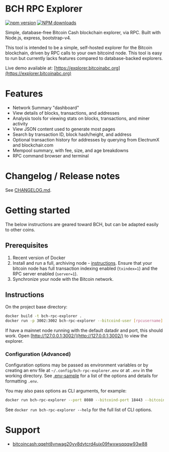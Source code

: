 # BCH RPC Explorer

[![npm version][npm-ver-img]][npm-ver-url] [![NPM downloads][npm-dl-img]][npm-dl-url]


Simple, database-free Bitcoin Cash blockchain explorer, via RPC. Built with Node.js, express, bootstrap-v4.

This tool is intended to be a simple, self-hosted explorer for the Bitcoin blockchain, driven by RPC calls to your own bitcoind node. This tool is easy to run but currently lacks features compared to database-backed explorers.

Live demo available at: [https://explorer.bitcoinabc.org](https://explorer.bitcoinabc.org)

# Features

* Network Summary "dashboard"
* View details of blocks, transactions, and addresses
* Analysis tools for viewing stats on blocks, transactions, and miner activity
* View JSON content used to generate most pages
* Search by transaction ID, block hash/height, and address
* Optional transaction history for addresses by querying from ElectrumX and blockchair.com
* Mempool summary, with fee, size, and age breakdowns
* RPC command browser and terminal

# Changelog / Release notes

See [CHANGELOG.md](/CHANGELOG.md).

# Getting started

The below instructions are geared toward BCH, but can be adapted easily to other coins.

## Prerequisites

1. Recent version of Docker
1. Install and run a full, archiving node - [instructions](https://hub.docker.com/r/bitcoinabc/bitcoin-abc/). Ensure that your bitcoin node has full transaction indexing enabled (`txindex=1`) and the RPC server enabled (`server=1`).
2. Synchronize your node with the Bitcoin network.

## Instructions

On the project base directory:

```bash
docker build -t bch-rpc-explorer .
docker run -p 3002:3002 bch-rpc-explorer --bitcoind-user [rpcusername] --bitcoind-pass [rpcpassword]
```

If have a mainnet node running with the default datadir and port, this should work.
Open [http://127.0.0.1:3002/](http://127.0.0.1:3002/) to view the explorer.

### Configuration (Advanced)

Configuration options may be passed as environment variables
or by creating an env file at `~/.config/bch-rpc-explorer.env`
or at `.env` in the working directory.
See [.env-sample](.env-sample) for a list of the options and details for formatting `.env`.

You may also pass options as CLI arguments, for example:

```bash
docker run bch-rpc-explorer --port 8080 --bitcoind-port 18443 --bitcoind-user [rpcusername] --bitcoind-pass [rpcpassword]
```

See `docker run bch-rpc-explorer --help` for the full list of CLI options.

# Support

* [bitcoincash:qqeht8vnwag20yv8dvtcrd4ujx09fwxwsqqqw93w88](bitcoincash:qqeht8vnwag20yv8dvtcrd4ujx09fwxwsqqqw93w88)


[npm-ver-img]: https://img.shields.io/npm/v/bch-rpc-explorer.svg?style=flat
[npm-ver-url]: https://www.npmjs.com/package/bch-rpc-explorer
[npm-dl-img]: http://img.shields.io/npm/dm/bch-rpc-explorer.svg?style=flat
[npm-dl-url]: https://npmcharts.com/compare/bch-rpc-explorer?minimal=true

